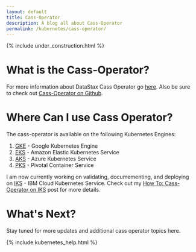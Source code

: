 ```yaml
---
layout: default
title: Cass-Operator
description: A blog all about Cass-Operator
permalink: /kubernetes/cass-operator/
---
```


{% include under_construction.html %}

# What is the Cass-Operator?

For more information about DataStax Cass Operator go [here](https://docs.datastax.com/en/cass-operator/doc/cass-operator/cassOperatorTOC.html).  Also be sure to check out [Cass-Operator on Github](https://github.com/datastax/cass-operator).

# Where Can I use Cass Operator?

The cass-operator is available on the following Kubernetes Engines:

1.  [GKE](https://cloud.google.com/kubernetes-engine) - Google Kubernetes Engine
2.  [EKS](https://aws.amazon.com/eks/) - Amazon Elastic Kubernetes Service
3.  [AKS](https://azure.microsoft.com/) - Azure Kubernetes Service
4.  [PKS](https://docs.pivotal.io/pks/1-6/index.html) - Pivotal Container Service

I am now currently working on validating, documementing, and deploying on [IKS](https://www.ibm.com/cloud/kubernetes-service) - IBM Cloud Kubernetes Service.  Check out my [How To: Cass-Operator on IKS](/kubernetes/cass-operator/iks/) post for more details.

# What's Next?

Stay tuned for more updates and additional cass operator topics here.

{% include kubernetes_help.html %}